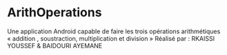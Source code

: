 # ArithOperations
Une application Android capable de faire les trois opérations arithmétiques « addition , soustraction, multiplication et division »
Réalisé par : RKAISSI YOUSSEF & BAIDOURI AYEMANE
